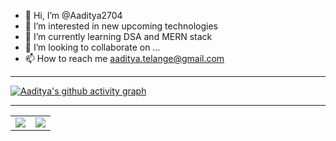 - 👋 Hi, I’m @Aaditya2704
- 👀 I’m interested in new upcoming technologies
- 🌱 I’m currently learning DSA and MERN stack
- 💞️ I’m looking to collaborate on ...
- 📫 How to reach me aaditya.telange@gmail.com

<hr>

[![Aaditya's github activity graph](https://github-readme-activity-graph.vercel.app/graph?username=aaditya2704&theme=github-compact)](https://github.com/aaditya2704)

<hr>

<table>
<tr>
<td>
<img src="https://github-readme-stats.vercel.app/api/top-langs/?username=aaditya2704&layout=compact&langs_count=8">
</td>
<td>
<img src="https://streak-stats.demolab.com/?user=aaditya2704&theme=blood-dark">
</td>
</tr>
</table>

<!---
Aaditya2704/Aaditya2704 is a ✨ special ✨ repository because its `README.md` (this file) appears on your GitHub profile.
You can click the Preview link to take a look at your changes.
--->

